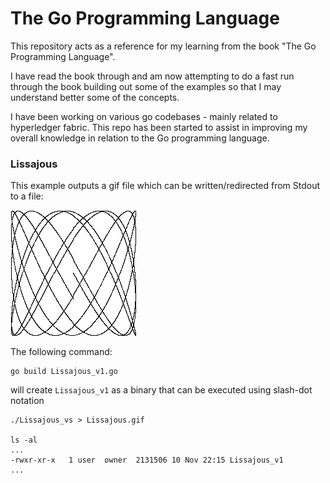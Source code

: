 # The Go Programming Language

This repository acts as a reference for my learning from the book "The Go Programming Language".

I have read the book through and am now attempting to do a fast run through the book building out some of the
examples so that I may understand better some of the concepts.

I have been working on various go codebases - mainly related to hyperledger fabric. This repo has been started 
to assist in improving my overall knowledge in relation to the Go programming language.

### Lissajous
This example outputs a gif file which can be written/redirected from Stdout to a file:

<img src="https://github.com/robevansuk/theGoProgrammingLanguage/blob/main/src/main/chapter1/Lissajous.gif">

The following command:
```
go build Lissajous_v1.go 
```
will create `Lissajous_v1` as a binary that can be executed using slash-dot notation

```
./Lissajous_vs > Lissajous.gif

ls -al
...
-rwxr-xr-x   1 user  owner  2131506 10 Nov 22:15 Lissajous_v1
...
```